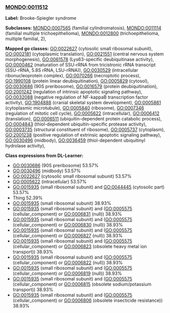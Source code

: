 
### [MONDO:0011512](http://purl.obolibrary.org/obo/MONDO_0011512)
**Label:** Brooke-Spiegler syndrome

**Subclasses:** [MONDO:0007565](http://purl.obolibrary.org/obo/MONDO_0007565) (familial cylindromatosis), [MONDO:0011114](http://purl.obolibrary.org/obo/MONDO_0011114) (familial multiple trichoepithelioma), [MONDO:0012800](http://purl.obolibrary.org/obo/MONDO_0012800) (trichoepithelioma, multiple familial, 2), 

**Mapped go classes:** [GO:0022627](http://purl.obolibrary.org/obo/GO_0022627) (cytosolic small ribosomal subunit), [GO:0002181](http://purl.obolibrary.org/obo/GO_0002181) (cytoplasmic translation), [GO:0021551](http://purl.obolibrary.org/obo/GO_0021551) (central nervous system morphogenesis), [GO:0061578](http://purl.obolibrary.org/obo/GO_0061578) (Lys63-specific deubiquitinase activity), [GO:0000462](http://purl.obolibrary.org/obo/GO_0000462) (maturation of SSU-rRNA from tricistronic rRNA transcript (SSU-rRNA, 5.8S rRNA, LSU-rRNA)), [GO:0030529](http://purl.obolibrary.org/obo/GO_0030529) (intracellular ribonucleoprotein complex), [GO:0070266](http://purl.obolibrary.org/obo/GO_0070266) (necroptotic process), [GO:1990108](http://purl.obolibrary.org/obo/GO_1990108) (protein linear deubiquitination), [GO:0005829](http://purl.obolibrary.org/obo/GO_0005829) (cytosol), [GO:0030686](http://purl.obolibrary.org/obo/GO_0030686) (90S preribosome), [GO:0016579](http://purl.obolibrary.org/obo/GO_0016579) (protein deubiquitination), [GO:2001242](http://purl.obolibrary.org/obo/GO_2001242) (regulation of intrinsic apoptotic signaling pathway), [GO:0032088](http://purl.obolibrary.org/obo/GO_0032088) (negative regulation of NF-kappaB transcription factor activity), [GO:1904888](http://purl.obolibrary.org/obo/GO_1904888) (cranial skeletal system development), [GO:0005881](http://purl.obolibrary.org/obo/GO_0005881) (cytoplasmic microtubule), [GO:0005840](http://purl.obolibrary.org/obo/GO_0005840) (ribosome), [GO:0007346](http://purl.obolibrary.org/obo/GO_0007346) (regulation of mitotic cell cycle), [GO:0005622](http://purl.obolibrary.org/obo/GO_0005622) (intracellular), [GO:0006412](http://purl.obolibrary.org/obo/GO_0006412) (translation), [GO:0006511](http://purl.obolibrary.org/obo/GO_0006511) (ubiquitin-dependent protein catabolic process), [GO:0004843](http://purl.obolibrary.org/obo/GO_0004843) (thiol-dependent ubiquitin-specific protease activity), [GO:0003735](http://purl.obolibrary.org/obo/GO_0003735) (structural constituent of ribosome), [GO:0005737](http://purl.obolibrary.org/obo/GO_0005737) (cytoplasm), [GO:2001238](http://purl.obolibrary.org/obo/GO_2001238) (positive regulation of extrinsic apoptotic signaling pathway), [GO:0030496](http://purl.obolibrary.org/obo/GO_0030496) (midbody), [GO:0036459](http://purl.obolibrary.org/obo/GO_0036459) (thiol-dependent ubiquitinyl hydrolase activity), 

**Class expressions from DL-Learner:**

- [GO:0030686](http://purl.obolibrary.org/obo/GO_0030686) (90S preribosome) 53.57%
- [GO:0030496](http://purl.obolibrary.org/obo/GO_0030496) (midbody) 53.57%
- [GO:0022627](http://purl.obolibrary.org/obo/GO_0022627) (cytosolic small ribosomal subunit) 53.57%
- [GO:0005622](http://purl.obolibrary.org/obo/GO_0005622) (intracellular) 53.57%
- [GO:0015935](http://purl.obolibrary.org/obo/GO_0015935) (small ribosomal subunit) and [GO:0044445](http://purl.obolibrary.org/obo/GO_0044445) (cytosolic part) 53.57%
- Thing 52.39%
- [GO:0015935](http://purl.obolibrary.org/obo/GO_0015935) (small ribosomal subunit) 38.93%
- [GO:0015935](http://purl.obolibrary.org/obo/GO_0015935) (small ribosomal subunit) and ([GO:0005575](http://purl.obolibrary.org/obo/GO_0005575) (cellular_component) or [GO:0006831](http://purl.obolibrary.org/obo/GO_0006831) (null)) 38.93%
- [GO:0015935](http://purl.obolibrary.org/obo/GO_0015935) (small ribosomal subunit) and ([GO:0005575](http://purl.obolibrary.org/obo/GO_0005575) (cellular_component) or [GO:0006830](http://purl.obolibrary.org/obo/GO_0006830) (null)) 38.93%
- [GO:0015935](http://purl.obolibrary.org/obo/GO_0015935) (small ribosomal subunit) and ([GO:0005575](http://purl.obolibrary.org/obo/GO_0005575) (cellular_component) or [GO:0006827](http://purl.obolibrary.org/obo/GO_0006827) (null)) 38.93%
- [GO:0015935](http://purl.obolibrary.org/obo/GO_0015935) (small ribosomal subunit) and ([GO:0005575](http://purl.obolibrary.org/obo/GO_0005575) (cellular_component) or [GO:0006823](http://purl.obolibrary.org/obo/GO_0006823) (obsolete heavy metal ion transport)) 38.93%
- [GO:0015935](http://purl.obolibrary.org/obo/GO_0015935) (small ribosomal subunit) and ([GO:0005575](http://purl.obolibrary.org/obo/GO_0005575) (cellular_component) or [GO:0006822](http://purl.obolibrary.org/obo/GO_0006822) (null)) 38.93%
- [GO:0015935](http://purl.obolibrary.org/obo/GO_0015935) (small ribosomal subunit) and ([GO:0005575](http://purl.obolibrary.org/obo/GO_0005575) (cellular_component) or [GO:0006819](http://purl.obolibrary.org/obo/GO_0006819) (null)) 38.93%
- [GO:0015935](http://purl.obolibrary.org/obo/GO_0015935) (small ribosomal subunit) and ([GO:0005575](http://purl.obolibrary.org/obo/GO_0005575) (cellular_component) or [GO:0006815](http://purl.obolibrary.org/obo/GO_0006815) (obsolete sodium/potassium transport)) 38.93%
- [GO:0015935](http://purl.obolibrary.org/obo/GO_0015935) (small ribosomal subunit) and ([GO:0005575](http://purl.obolibrary.org/obo/GO_0005575) (cellular_component) or [GO:0006806](http://purl.obolibrary.org/obo/GO_0006806) (obsolete insecticide resistance)) 38.93%


